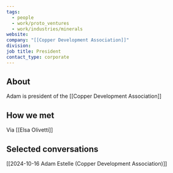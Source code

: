 ```yaml
---
tags:
  - people
  - work/proto_ventures
  - work/industries/minerals
website: 
company: "[[Copper Development Association]]"
division: 
job title: President
contact_type: corporate
---
```

## About
Adam is president of the [[Copper Development Association]]

## How we met
Via [[Elsa Olivetti]]


## Selected conversations
[[2024-10-16 Adam Estelle (Copper Development Association)]]